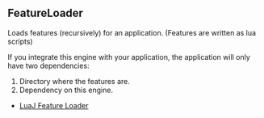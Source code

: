 ## FeatureLoader

Loads features (recursively) for an application. (Features are written as lua scripts)

If you integrate this engine with your application, the application will only have two dependencies:

  1. Directory where the features are.
  2. Dependency on this engine.
  
- [LuaJ Feature Loader](LuaJFeatureLoader.md)

